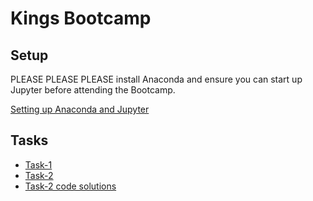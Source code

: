 # Kings Bootcamp

## Setup
PLEASE PLEASE PLEASE install Anaconda and ensure you can start up Jupyter before attending the Bootcamp.

[Setting up Anaconda and Jupyter](Setting-up-jupyter/README.md)

## Tasks
   * [Task-1](Task-1/README.md)
   * [Task-2](Task-2/README.md)
   * [Task-2 code solutions](Task-2-solution/README.md)